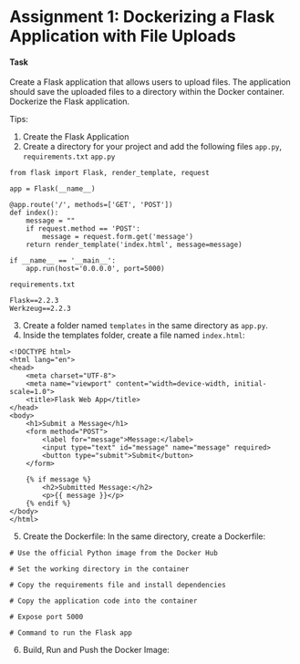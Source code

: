 # Assignment 1: Dockerizing a Flask Application with File Uploads

#### Task
Create a Flask application that allows users to upload files. The application should save the uploaded files to a directory within the Docker container. Dockerize the Flask application.

Tips: 
1. Create the Flask Application
2. Create a directory for your project and add the following files `app.py`, `requirements.txt`
`app.py`

```
from flask import Flask, render_template, request

app = Flask(__name__)

@app.route('/', methods=['GET', 'POST'])
def index():
    message = ""
    if request.method == 'POST':
        message = request.form.get('message')
    return render_template('index.html', message=message)

if __name__ == '__main__':
    app.run(host='0.0.0.0', port=5000)

```
 `requirements.txt`

 ```
Flask==2.2.3
Werkzeug==2.2.3

 ```
3. Create a folder named `templates` in the same directory as `app.py`.
4. Inside the templates folder, create a file named `index.html`:
```
<!DOCTYPE html>
<html lang="en">
<head>
    <meta charset="UTF-8">
    <meta name="viewport" content="width=device-width, initial-scale=1.0">
    <title>Flask Web App</title>
</head>
<body>
    <h1>Submit a Message</h1>
    <form method="POST">
        <label for="message">Message:</label>
        <input type="text" id="message" name="message" required>
        <button type="submit">Submit</button>
    </form>

    {% if message %}
        <h2>Submitted Message:</h2>
        <p>{{ message }}</p>
    {% endif %}
</body>
</html>

```
5. Create the Dockerfile:
In the same directory, create a Dockerfile:
```
# Use the official Python image from the Docker Hub

# Set the working directory in the container

# Copy the requirements file and install dependencies

# Copy the application code into the container

# Expose port 5000

# Command to run the Flask app

```
6. Build, Run and Push the Docker Image:












